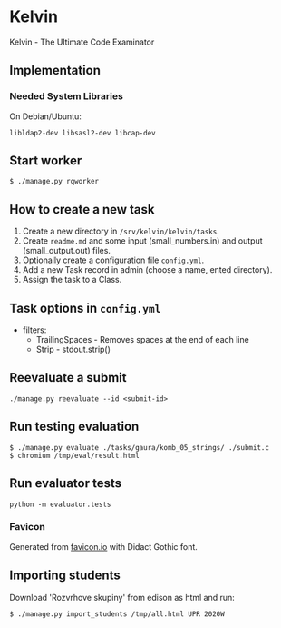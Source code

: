 # Kelvin

Kelvin - The Ultimate Code Examinator

## Implementation

### Needed System Libraries

On Debian/Ubuntu:

```
libldap2-dev libsasl2-dev libcap-dev
```

## Start worker
```
$ ./manage.py rqworker
```

## How to create a new task

1. Create a new directory in `/srv/kelvin/kelvin/tasks`.
2. Create `readme.md` and some input (small_numbers.in) and output (small_output.out) files.
3. Optionally create a configuration file `config.yml`.
4. Add a new Task record in admin (choose a name, ented directory).
5. Assign the task to a Class.


## Task options in `config.yml`

- filters:
  - TrailingSpaces - Removes spaces at the end of each line
  - Strip - stdout.strip()

## Reevaluate a submit

```
./manage.py reevaluate --id <submit-id>
```

## Run testing evaluation
```
$ ./manage.py evaluate ./tasks/gaura/komb_05_strings/ ./submit.c
$ chromium /tmp/eval/result.html
```

## Run evaluator tests
```
python -m evaluator.tests
```


### Favicon

Generated from [favicon.io](https://favicon.io/favicon-generator/) with Didact Gothic font.

## Importing students
Download 'Rozvrhove skupiny' from edison as html and run:
```
$ ./manage.py import_students /tmp/all.html UPR 2020W
```
